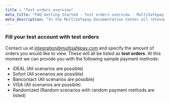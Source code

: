 ```yaml
---
title : "Test orders overview"
meta_title: "FAQ Getting Started - Test orders overview - MultiSafepay Support"
meta_description: "In the MultiSafepay Documentation Center all relevant information regarding our Plugins and API. As well as Support pages for Payment Method, Tools and General Questions. You can also find the contact details of our Support Team and Integration Team."
---
```


### Fill your test account with test orders

Contact us at <integration@multisafepay.com> and specify the amount of orders you would like to view. These will all be listed as __test orders__.  At this moment we can provide you with the following sample payment methods:

* iDEAL (All scenarios are possible)
* Sofort (All scenarios are possible)
* Bancontact (All scenarios are possible)
* VISA (All scenarios are possible)
* Randomized (Random scenarios with random payment methods are listed)